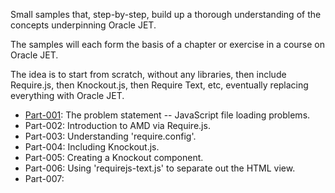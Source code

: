 Small samples that, step-by-step, build up a thorough
understanding of the concepts underpinning Oracle JET.

The samples will each form the basis of a chapter or exercise
in a course on Oracle JET.

The idea is to start from scratch, without any libraries,
then include Require.js, then Knockout.js, then Require Text, etc,
eventually replacing everything with Oracle JET.

* [Part-001](Part-001): The problem statement -- JavaScript file loading problems.
* Part-002: Introduction to AMD via Require.js.
* Part-003: Understanding 'require.config'.
* Part-004: Including Knockout.js.
* Part-005: Creating a Knockout component.
* Part-006: Using 'requirejs-text.js' to separate out the HTML view.
* Part-007:
